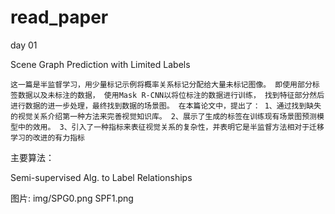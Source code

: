 # read_paper

day 01

Scene Graph Prediction with Limited Labels

``
这一篇是半监督学习，用少量标记示例将概率关系标记分配给大量未标记图像。
即使用部分标签数据以及未标注的数据，
使用Mask R-CNN以将位标注的数据进行训练，
找到特征部分然后进行数据的进一步处理，最终找到数据的场景图。
在本篇论文中，提出了：
1、通过找到缺失的视觉关系介绍第一种方法来完善视觉知识库。
2、展示了生成的标签在训练现有场景图预测模型中的效用。
3、引入了一种指标来表征视觉关系的复杂性，并表明它是半监督方法相对于迁移学习的改进的有力指标
``

主要算法：

Semi-supervised Alg. to Label Relationships

图片: img/SPG0.png SPF1.png




